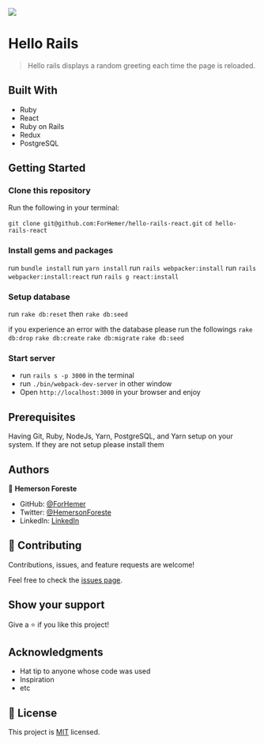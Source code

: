 ![](https://img.shields.io/badge/Microverse-blueviolet)

# Hello Rails

> Hello rails displays a random greeting each time the page is reloaded.


## Built With

- Ruby
- React
- Ruby on Rails
- Redux
- PostgreSQL

## Getting Started

### Clone this repository

Run the following in your terminal:

`git clone git@github.com:ForHemer/hello-rails-react.git`
`cd hello-rails-react`

### Install gems and packages

run `bundle install`
run `yarn install`
run `rails webpacker:install`
run `rails webpacker:install:react`
run `rails g react:install`


### Setup database

run `rake db:reset` then `rake db:seed`

if you experience an error with the database please run the followings
`rake db:drop`
`rake db:create`
`rake db:migrate`
`rake db:seed`


### Start server
- run `rails s -p 3000` in the terminal
- run `./bin/webpack-dev-server` in other window
- Open `http://localhost:3000` in your browser and enjoy

## Prerequisites

Having Git, Ruby, NodeJs, Yarn, PostgreSQL, and Yarn setup on your system.
If they are not setup please install them


## Authors

👤 **Hemerson Foreste**

- GitHub: [@ForHemer](https://github.com/ForHemer)
- Twitter: [@HemersonForeste](https://twitter.com/HemersonForeste)
- LinkedIn: [LinkedIn](https://linkedin.com/in/hemerson-foreste)


## 🤝 Contributing

Contributions, issues, and feature requests are welcome!

Feel free to check the [issues page](https://github.com/ForHemer/hello-rails-react/issues).

## Show your support

Give a ⭐️ if you like this project!

## Acknowledgments

- Hat tip to anyone whose code was used
- Inspiration
- etc

## 📝 License

This project is [MIT](./MIT.md) licensed.
